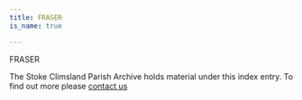 ```yaml
---
title: FRASER
is_name: true

---
```


FRASER


The Stoke Climsland Parish Archive holds material under this index entry. To find out more please [contact us](/contact/)
